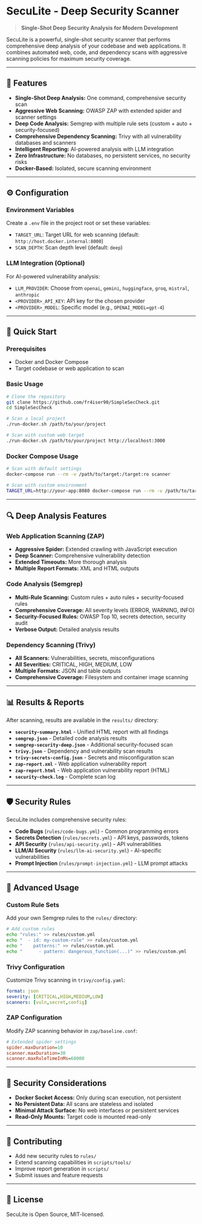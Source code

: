 # SecuLite - Deep Security Scanner

> **Single-Shot Deep Security Analysis for Modern Development**

SecuLite is a powerful, single-shot security scanner that performs comprehensive deep analysis of your codebase and web applications. It combines automated web, code, and dependency scans with aggressive scanning policies for maximum security coverage.

---

## 🚀 Features

- **Single-Shot Deep Analysis:** One command, comprehensive security scan
- **Aggressive Web Scanning:** OWASP ZAP with extended spider and scanner settings
- **Deep Code Analysis:** Semgrep with multiple rule sets (custom + auto + security-focused)
- **Comprehensive Dependency Scanning:** Trivy with all vulnerability databases and scanners
- **Intelligent Reporting:** AI-powered analysis with LLM integration
- **Zero Infrastructure:** No databases, no persistent services, no security risks
- **Docker-Based:** Isolated, secure scanning environment

---

## ⚙️ Configuration

### Environment Variables

Create a `.env` file in the project root or set these variables:

- `TARGET_URL`: Target URL for web scanning (default: `http://host.docker.internal:8000`)
- `SCAN_DEPTH`: Scan depth level (default: `deep`)

### LLM Integration (Optional)

For AI-powered vulnerability analysis:

- `LLM_PROVIDER`: Choose from `openai`, `gemini`, `huggingface`, `groq`, `mistral`, `anthropic`
- `<PROVIDER>_API_KEY`: API key for the chosen provider
- `<PROVIDER>_MODEL`: Specific model (e.g., `OPENAI_MODEL=gpt-4`)

---

## 🏁 Quick Start

### Prerequisites

- Docker and Docker Compose
- Target codebase or web application to scan

### Basic Usage

```bash
# Clone the repository
git clone https://github.com/fr4iser90/SimpleSecCheck.git
cd SimpleSecCheck

# Scan a local project
./run-docker.sh /path/to/your/project

# Scan with custom web target
./run-docker.sh /path/to/your/project http://localhost:3000
```

### Docker Compose Usage

```bash
# Scan with default settings
docker-compose run --rm -v /path/to/target:/target:ro scanner

# Scan with custom environment
TARGET_URL=http://your-app:8080 docker-compose run --rm -v /path/to/target:/target:ro scanner
```

---

## 🔍 Deep Analysis Features

### Web Application Scanning (ZAP)
- **Aggressive Spider:** Extended crawling with JavaScript execution
- **Deep Scanner:** Comprehensive vulnerability detection
- **Extended Timeouts:** More thorough analysis
- **Multiple Report Formats:** XML and HTML outputs

### Code Analysis (Semgrep)
- **Multi-Rule Scanning:** Custom rules + auto rules + security-focused rules
- **Comprehensive Coverage:** All severity levels (ERROR, WARNING, INFO)
- **Security-Focused Rules:** OWASP Top 10, secrets detection, security audit
- **Verbose Output:** Detailed analysis results

### Dependency Scanning (Trivy)
- **All Scanners:** Vulnerabilities, secrets, misconfigurations
- **All Severities:** CRITICAL, HIGH, MEDIUM, LOW
- **Multiple Formats:** JSON and table outputs
- **Comprehensive Coverage:** Filesystem and container image scanning

---

## 📊 Results & Reports

After scanning, results are available in the `results/` directory:

- **`security-summary.html`** - Unified HTML report with all findings
- **`semgrep.json`** - Detailed code analysis results
- **`semgrep-security-deep.json`** - Additional security-focused scan
- **`trivy.json`** - Dependency and vulnerability scan results
- **`trivy-secrets-config.json`** - Secrets and misconfiguration scan
- **`zap-report.xml`** - Web application vulnerability report
- **`zap-report.html`** - Web application vulnerability report (HTML)
- **`security-check.log`** - Complete scan log

---

## 🛡️ Security Rules

SecuLite includes comprehensive security rules:

- **Code Bugs** (`rules/code-bugs.yml`) - Common programming errors
- **Secrets Detection** (`rules/secrets.yml`) - API keys, passwords, tokens
- **API Security** (`rules/api-security.yml`) - API vulnerabilities
- **LLM/AI Security** (`rules/llm-ai-security.yml`) - AI-specific vulnerabilities
- **Prompt Injection** (`rules/prompt-injection.yml`) - LLM prompt attacks

---

## 🔧 Advanced Usage

### Custom Rule Sets

Add your own Semgrep rules to the `rules/` directory:

```bash
# Add custom rules
echo "rules:" >> rules/custom.yml
echo "  - id: my-custom-rule" >> rules/custom.yml
echo "    patterns:" >> rules/custom.yml
echo "      - pattern: dangerous_function(...)" >> rules/custom.yml
```

### Trivy Configuration

Customize Trivy scanning in `trivy/config.yaml`:

```yaml
format: json
severity: [CRITICAL,HIGH,MEDIUM,LOW]
scanners: [vuln,secret,config]
```

### ZAP Configuration

Modify ZAP scanning behavior in `zap/baseline.conf`:

```ini
# Extended spider settings
spider.maxDuration=10
scanner.maxDuration=30
scanner.maxRuleTimeInMs=60000
```

---

## 🚨 Security Considerations

- **Docker Socket Access:** Only during scan execution, not persistent
- **No Persistent Data:** All scans are stateless and isolated
- **Minimal Attack Surface:** No web interfaces or persistent services
- **Read-Only Mounts:** Target code is mounted read-only

---

## 🤝 Contributing

- Add new security rules to `rules/`
- Extend scanning capabilities in `scripts/tools/`
- Improve report generation in `scripts/`
- Submit issues and feature requests

---

## 📄 License

SecuLite is Open Source, MIT-licensed.